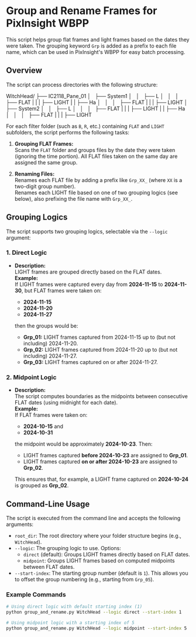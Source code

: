 # Group and Rename Frames for PixInsight WBPP

This script helps group flat frames and light frames based on the dates they were taken. The grouping keyword `Grp` is added as a prefix to each file name, which can be used in PixInsight's WBPP for easy batch processing.

## Overview

The script can process directories with the following structure:

WitchHead/ 
        ├── IC2118_Pane_01
        │   ├── System1
        │   │   ├── L
        │   │   │   ├── FLAT
        |   |   |   ├── LIGHT
        |   |   ├── Ha
        │   │   │   ├── FLAT
        |   |   |   ├── LIGHT
        │   ├── System2
        │   │   ├── L
        │   │   │   ├── FLAT
        |   |   |   ├── LIGHT
        |   |   ├── Ha
        │   │   │   ├── FLAT
        |   |   |   ├── LIGHT


For each filter folder (such as `B`, `R`, etc.) containing `FLAT` and `LIGHT` subfolders, the script performs the following tasks:

1. **Grouping FLAT Frames:**  
   Scans the `FLAT` folder and groups files by the date they were taken (ignoring the time portion). All FLAT files taken on the same day are assigned the same group.

2. **Renaming Files:**  
   Renames each FLAT file by adding a prefix like `Grp_XX_` (where `XX` is a two-digit group number).  
   Renames each LIGHT file based on one of two grouping logics (see below), also prefixing the file name with `Grp_XX_`.

## Grouping Logics

The script supports two grouping logics, selectable via the `--logic` argument:

### 1. Direct Logic

- **Description:**  
  LIGHT frames are grouped directly based on the FLAT dates.  
  **Example:**  
  If LIGHT frames were captured every day from **2024-11-15** to **2024-11-30**, but FLAT frames were taken on:
  - **2024-11-15**
  - **2024-11-20**
  - **2024-11-27**

  then the groups would be:
  - **Grp_01:** LIGHT frames captured from 2024-11-15 up to (but not including) 2024-11-20.
  - **Grp_02:** LIGHT frames captured from 2024-11-20 up to (but not including) 2024-11-27.
  - **Grp_03:** LIGHT frames captured on or after 2024-11-27.

### 2. Midpoint Logic

- **Description:**  
  The script computes boundaries as the midpoints between consecutive FLAT dates (using midnight for each date).  
  **Example:**  
  If FLAT frames were taken on:
  - **2024-10-15** and
  - **2024-10-31**

  the midpoint would be approximately **2024-10-23**. Then:
  - LIGHT frames captured **before 2024-10-23** are assigned to **Grp_01**.
  - LIGHT frames captured **on or after 2024-10-23** are assigned to **Grp_02**.

  This ensures that, for example, a LIGHT frame captured on **2024-10-24** is grouped as **Grp_02**.

## Command-Line Usage

The script is executed from the command line and accepts the following arguments:

- `root_dir`: The root directory where your folder structure begins (e.g., `WitchHead`).
- `--logic`: The grouping logic to use. Options:
  - `direct` (default): Groups LIGHT frames directly based on FLAT dates.
  - `midpoint`: Groups LIGHT frames based on computed midpoints between FLAT dates.
- `--start-index`: The starting group number (default is `1`). This allows you to offset the group numbering (e.g., starting from `Grp_05`).

### Example Commands

```bash
# Using direct logic with default starting index (1)
python group_and_rename.py WitchHead --logic direct --start-index 1

# Using midpoint logic with a starting index of 5
python group_and_rename.py WitchHead --logic midpoint --start-index 5
